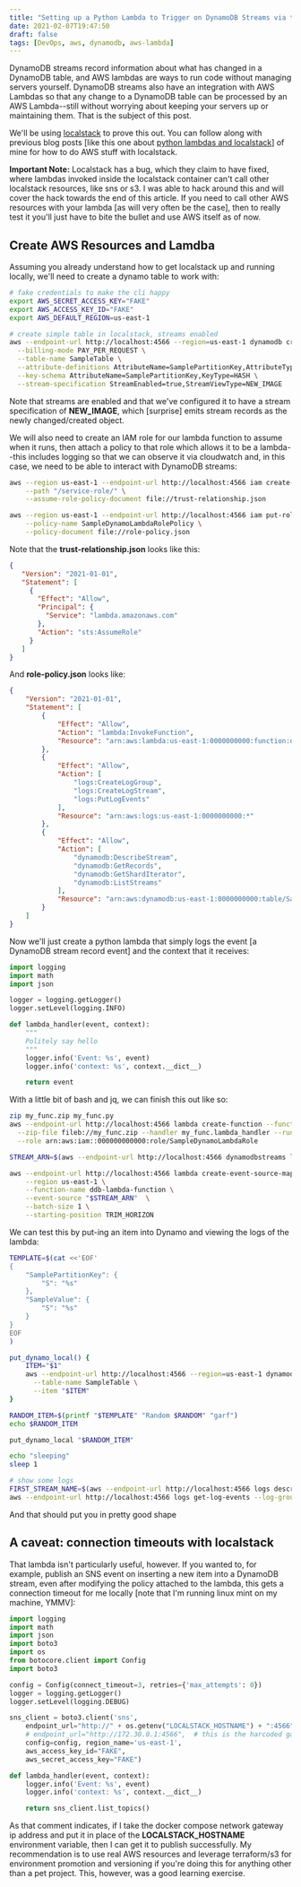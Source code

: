 ```yaml
---
title: "Setting up a Python Lambda to Trigger on DynamoDB Streams via the AWS CLI"
date: 2021-02-07T19:47:50
draft: false
tags: [DevOps, aws, dynamodb, aws-lambda]
---
```


DynamoDB streams record information about what has changed in a DynamoDB table, and AWS lambdas are ways to run code without managing servers yourself. DynamoDB streams also have an integration with AWS Lambdas so that any change to a DynamoDB table can be processed by an AWS Lambda--still without worrying about keeping your servers up or maintaining them. That is the subject of this post.

We'll be using [localstack](https://github.com/localstack/localstack) to prove this out. You can follow along with previous blog posts \[like this one about [python lambdas and localstack](https://nickolasfisher.com/blog/basic-python-lambda-function-uploads-using-the-aws-cli)\] of mine for how to do AWS stuff with localstack.

**Important Note:** Localstack has a bug, which they claim to have fixed, where lambdas invoked inside the localstack container can't call other localstack resources, like sns or s3. I was able to hack around this and will cover the hack towards the end of this article. If you need to call other AWS resources with your lambda \[as will very often be the case\], then to really test it you'll just have to bite the bullet and use AWS itself as of now.

## Create AWS Resources and Lamdba

Assuming you already understand how to get localstack up and running locally, we'll need to create a dynamo table to work with:

```bash
# fake credentials to make the cli happy
export AWS_SECRET_ACCESS_KEY="FAKE"
export AWS_ACCESS_KEY_ID="FAKE"
export AWS_DEFAULT_REGION=us-east-1

# create simple table in localstack, streams enabled
aws --endpoint-url http://localhost:4566 --region=us-east-1 dynamodb create-table \
  --billing-mode PAY_PER_REQUEST \
  --table-name SampleTable \
  --attribute-definitions AttributeName=SamplePartitionKey,AttributeType=S \
  --key-schema AttributeName=SamplePartitionKey,KeyType=HASH \
  --stream-specification StreamEnabled=true,StreamViewType=NEW_IMAGE

```

Note that streams are enabled and that we've configured it to have a stream specification of **NEW\_IMAGE**, which \[surprise\] emits stream records as the newly changed/created object.

We will also need to create an IAM role for our lambda function to assume when it runs, then attach a policy to that role which allows it to be a lambda--this includes logging so that we can observe it via cloudwatch and, in this case, we need to be able to interact with DynamoDB streams:

```bash
aws --region us-east-1 --endpoint-url http://localhost:4566 iam create-role --role-name SampleDynamoLambdaRole \
    --path "/service-role/" \
    --assume-role-policy-document file://trust-relationship.json

aws --region us-east-1 --endpoint-url http://localhost:4566 iam put-role-policy --role-name SampleDynamoLambdaRole \
    --policy-name SampleDynamoLambdaRolePolicy \
    --policy-document file://role-policy.json

```

Note that the **trust-relationship.json** looks like this:

```json
{
   "Version": "2021-01-01",
   "Statement": [
     {
       "Effect": "Allow",
       "Principal": {
         "Service": "lambda.amazonaws.com"
       },
       "Action": "sts:AssumeRole"
     }
   ]
}

```

And **role-policy.json** looks like:

```json
{
    "Version": "2021-01-01",
    "Statement": [
        {
            "Effect": "Allow",
            "Action": "lambda:InvokeFunction",
            "Resource": "arn:aws:lambda:us-east-1:0000000000:function:ddb_stream_listener*"
        },
        {
            "Effect": "Allow",
            "Action": [
                "logs:CreateLogGroup",
                "logs:CreateLogStream",
                "logs:PutLogEvents"
            ],
            "Resource": "arn:aws:logs:us-east-1:0000000000:*"
        },
        {
            "Effect": "Allow",
            "Action": [
                "dynamodb:DescribeStream",
                "dynamodb:GetRecords",
                "dynamodb:GetShardIterator",
                "dynamodb:ListStreams"
            ],
            "Resource": "arn:aws:dynamodb:us-east-1:0000000000:table/SampleTable/stream/*"
        }
    ]
}

```

Now we'll just create a python lambda that simply logs the event \[a DynamoDB stream record event\] and the context that it receives:

```python
import logging
import math
import json

logger = logging.getLogger()
logger.setLevel(logging.INFO)

def lambda_handler(event, context):
    """
    Politely say hello
    """
    logger.info('Event: %s', event)
    logger.info('context: %s', context.__dict__)

    return event

```

With a little bit of bash and jq, we can finish this out like so:

```bash
zip my_func.zip my_func.py
aws --endpoint-url http://localhost:4566 lambda create-function --function-name ddb-lambda-function \
  --zip-file fileb://my_func.zip --handler my_func.lambda_handler --runtime python3.8 \
  --role arn:aws:iam::000000000000:role/SampleDynamoLambdaRole

STREAM_ARN=$(aws --endpoint-url http://localhost:4566 dynamodbstreams list-streams --table-name SampleTable | jq -r '.Streams[0] | .StreamArn')

aws --endpoint-url http://localhost:4566 lambda create-event-source-mapping \
    --region us-east-1 \
    --function-name ddb-lambda-function \
    --event-source "$STREAM_ARN"  \
    --batch-size 1 \
    --starting-position TRIM_HORIZON

```

We can test this by put-ing an item into Dynamo and viewing the logs of the lambda:

```bash
TEMPLATE=$(cat <<'EOF'
{
    "SamplePartitionKey": {
        "S": "%s"
    },
    "SampleValue": {
        "S": "%s"
    }
}
EOF
)

put_dynamo_local() {
    ITEM="$1"
    aws --endpoint-url http://localhost:4566 --region=us-east-1 dynamodb put-item \
      --table-name SampleTable \
      --item "$ITEM"
}

RANDOM_ITEM=$(printf "$TEMPLATE" "Random $RANDOM" "garf")
echo $RANDOM_ITEM

put_dynamo_local "$RANDOM_ITEM"

echo "sleeping"
sleep 1

# show some logs
FIRST_STREAM_NAME=$(aws --endpoint-url http://localhost:4566 logs describe-log-streams --log-group-name /aws/lambda/ddb-lambda-function | jq -r ".logStreams[0].logStreamName")
aws --endpoint-url http://localhost:4566 logs get-log-events --log-group-name /aws/lambda/ddb-lambda-function --log-stream-name "$FIRST_STREAM_NAME" --limit 50 | jq -r ".events | map(.message)[]"

```

And that should put you in pretty good shape

## A caveat: connection timeouts with localstack

That lambda isn't particularly useful, however. If you wanted to, for example, publish an SNS event on inserting a new item into a DynamoDB stream, even after modifying the policy attached to the lambda, this gets a connection timeout for me locally \[note that I'm running linux mint on my machine, YMMV\]:

```python
import logging
import math
import json
import boto3
import os
from botocore.client import Config
import boto3

config = Config(connect_timeout=3, retries={'max_attempts': 0})
logger = logging.getLogger()
logger.setLevel(logging.DEBUG)

sns_client = boto3.client('sns',
    endpoint_url="http://" + os.getenv("LOCALSTACK_HOSTNAME") + ":4566", # this is the actual docker container ip, and it fails.
    # endpoint_url="http://172.30.0.1:4566",  # this is the harcoded gateway ip for the network, and it succeeds
    config=config, region_name='us-east-1',
    aws_access_key_id="FAKE",
    aws_secret_access_key="FAKE")

def lambda_handler(event, context):
    logger.info('Event: %s', event)
    logger.info('context: %s', context.__dict__)

    return sns_client.list_topics()

```

As that comment indicates, if I take the docker compose network gateway ip address and put it in place of the **LOCALSTACK\_HOSTNAME** environment variable, then I can get it to publish successfully. My recommendation is to use real AWS resources and leverage terraform/s3 for environment promotion and versioning if you're doing this for anything other than a pet project. This, however, was a good learning exercise.
